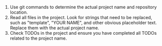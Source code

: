 1. Use git commands to determine the actual project name and repository location.
2. Read all files in the project. Look for strings that need to be replaced, such as "template", "YOUR NAME", and other obvious placeholder text. Replace them with the actual project name.
3. Check TODOs in the project and ensure you have completed all TODOs related to the project name.
